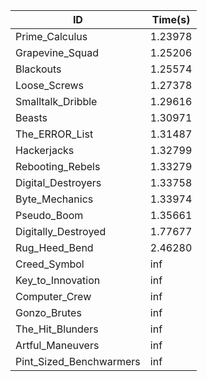 |ID|Time(s)|
|-|-|
|Prime_Calculus|1.23978|
|Grapevine_Squad|1.25206|
|Blackouts|1.25574|
|Loose_Screws|1.27378|
|Smalltalk_Dribble|1.29616|
|Beasts|1.30971|
|The_ERROR_List|1.31487|
|Hackerjacks|1.32799|
|Rebooting_Rebels|1.33279|
|Digital_Destroyers|1.33758|
|Byte_Mechanics|1.33974|
|Pseudo_Boom|1.35661|
|Digitally_Destroyed|1.77677|
|Rug_Heed_Bend|2.46280|
|Creed_Symbol|inf|
|Key_to_Innovation|inf|
|Computer_Crew|inf|
|Gonzo_Brutes|inf|
|The_Hit_Blunders|inf|
|Artful_Maneuvers|inf|
|Pint_Sized_Benchwarmers|inf|
